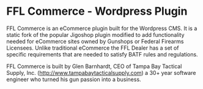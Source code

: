 # FFL Commerce - Wordpress Plugin
FFL Commerce is an eCommerce plugin built for the Wordpress CMS. It is a static fork of the popular Jigoshop plugin modified to add functionality needed for eCommerce sites owned by Gunshops or Federal Firearms Licensees. Unlike traditional eCommerce the FFL Dealer has a set of specific requirements that are needed to satisfy BATF rules and regulations.

FFL Commerce is built by Glen Barnhardt, CEO of Tampa Bay Tactical Supply, Inc. (http://www.tampabaytacticalsupply.com) a 30+ year software engineer who turned his gun passion into a business.
